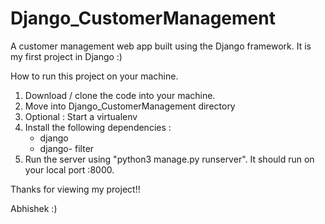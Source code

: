 # Django_CustomerManagement
A customer management web app built using the Django framework. It is my first project in Django :)

How to run this project on your machine.

1. Download / clone the code into your machine. 
2. Move into Django_CustomerManagement directory
3. Optional : Start a virtualenv
4. Install the following dependencies :
    - django
    - django- filter
5. Run the server using "python3 manage.py runserver". It should run on your local port :8000. 

Thanks for viewing my project!! 

Abhishek :)
